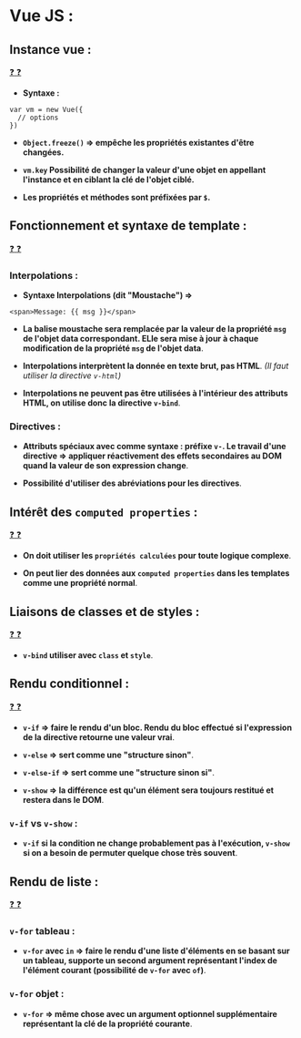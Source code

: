 # Vue JS :

## Instance vue :

[:question: :question:](instanceVue.md)

* **Syntaxe :**

```
var vm = new Vue({
  // options
})
```

* **`Object.freeze()` => empêche les propriétés existantes d'être changées.**

* **`vm.key` Possibilité de changer la valeur d'une objet en appellant l'instance et en ciblant la clé de l'objet ciblé.**

* **Les propriétés et méthodes sont préfixées par `$`.**

## Fonctionnement et syntaxe de template :

[:question: :question:](syntaxeTemplate.md)

### Interpolations :

* **Syntaxe Interpolations (dit "Moustache") =>**

```
<span>Message: {{ msg }}</span>
```

* **La balise moustache sera remplacée par la valeur de la propriété `msg` de l'objet data correspondant. ELle sera mise à jour à chaque modification de la propriété `msg` de l'objet data**.

* **Interpolations interprètent la donnée en texte brut, pas HTML**. *(Il faut utiliser la directive `v-html`)*

* **Interpolations ne peuvent pas être utilisées à l'intérieur des attributs HTML, on utilise donc la directive `v-bind`**.


### Directives :

* **Attributs spéciaux avec comme syntaxe : préfixe `v-`. Le travail d'une directive => appliquer réactivement des effets secondaires au DOM quand la valeur de son expression change**.

* **Possibilité d'utiliser des abréviations pour les directives**.

## Intérêt des `computed properties` :

[:question: :question:](computedProperties.md)

* **On doit utiliser les `propriétés calculées` pour toute logique complexe**.

* **On peut lier des données aux `computed properties` dans les templates comme une propriété normal**.

## Liaisons de classes et de styles :

[:question: :question:](liaisonsClassesEtStyles.md)

* **`v-bind` utiliser avec `class` et `style`**.

## Rendu conditionnel :

[:question: :question:](renduConditionnel.md)

* **`v-if` => faire le rendu d'un bloc. Rendu du bloc effectué si l'expression de la directive retourne une valeur vrai**.

* **`v-else` => sert comme une "structure sinon"**.

* **`v-else-if` => sert comme une "structure sinon si"**.

* **`v-show` => la différence est qu'un élément sera toujours restitué et restera dans le DOM**.

### `v-if` vs `v-show` :

* **`v-if` si la condition ne change probablement pas à l'exécution, `v-show` si on a besoin de permuter quelque chose très souvent**.

## Rendu de liste :

[:question: :question:](renduListe.md)

### `v-for` tableau :

* **`v-for` avec `in` => faire le rendu d'une liste d'éléments en se basant sur un tableau, supporte un second argument représentant l'index de l'élément courant (possibilité de `v-for` avec `of`)**.

### `v-for` objet :

* **`v-for` => même chose avec un argument optionnel supplémentaire représentant la clé de la propriété courante**.
